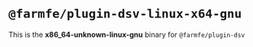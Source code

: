# `@farmfe/plugin-dsv-linux-x64-gnu`

This is the **x86_64-unknown-linux-gnu** binary for `@farmfe/plugin-dsv`
